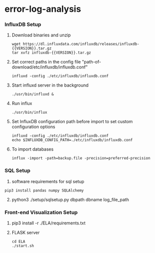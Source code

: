 # error-log-analysis


### InfluxDB Setup

1. Download binaries and unzip

    ```
    wget https://dl.influxdata.com/influxdb/releases/influxdb-{{VERSION}}.tar.gz
    tar xvfz influxdb-{{VERSION}}.tar.gz
    ```
    
2. Set correct paths in the config file "path-of-download/etc/influxdb/influxdb.conf"

    ```$xslt
    influxd -config ./etc/influxdb/influxdb.conf
    ```

3. Start influxd server in the background

    ```
    ./usr/bin/influxd &
    ```

4. Run influx
   ```
   ./usr/bin/influx
   ```
5. Set InfluxDB configuration path before import to set custom configuration options
    ```$xslt
    influxd -config ./etc/influxdb/influxdb.conf
    echo $INFLUXDB_CONFIG_PATH=./etc/influxdb/influxdb.conf
    ```
6. To import databases 
    ```
    influx -import -path=backup.file -precision=preferred-precision
    ```


### SQL Setup

1. software requirements for sql setup
```
pip3 install pandas numpy SQLAlchemy
```

2. python3 ./setup/sqlsetup.py dbpath dbname log_file_path

### Front-end Visualization Setup

1. pip3 install -r ./ELA/requirements.txt


2. FLASK server
	```
	cd ELA
	./start.sh
	```

